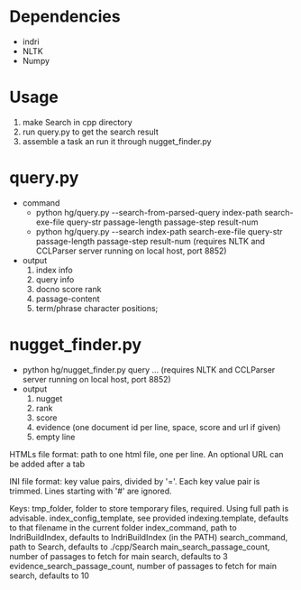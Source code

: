 # Dependencies
* indri 
* NLTK
* Numpy

# Usage
1. make Search in cpp directory
2. run query.py to get the search result
3. assemble a task an run it through nugget_finder.py

# query.py
* command
    * python hg/query.py --search-from-parsed-query index-path search-exe-file query-str passage-length passage-step result-num
    * python hg/query.py --search index-path search-exe-file query-str passage-length passage-step result-num
      (requires NLTK and CCLParser server running on local host, port 8852)
* output
    1. index info
    2. query info
    3. docno score rank
    4. passage-content
    5. term/phrase character positions;

# nugget_finder.py
* python hg/nugget_finder.py <ini file> <htmls file> query ...
      (requires NLTK and CCLParser server running on local host, port 8852)
* output
    1. nugget
    2. rank
    3. score
    3. evidence (one document id per line, space, score and url if given)
    4. empty line

HTMLs file format:
path to one html file, one per line. An optional URL can be added after a tab

INI file format:
key value pairs, divided by '='. Each key value pair is trimmed.
Lines starting with '#' are ignored.

Keys:
tmp_folder, folder to store temporary files, required. Using full path is advisable.
index_config_template, see provided indexing.template, defaults to that filename in the current folder
index_command, path to IndriBuildIndex, defaults to IndriBuildIndex (in the PATH)
search_command, path to Search, defaults to ./cpp/Search
main_search_passage_count, number of passages to fetch for main search, defaults to 3
evidence_search_passage_count, number of passages to fetch for main search, defaults to 10
